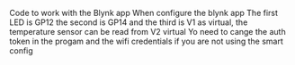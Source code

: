 Code to work with the Blynk app
When configure the blynk app The first LED is GP12 the second is GP14 and the third is V1 as virtual, the temperature sensor can be read from V2 virtual
Yo need to cange the auth token in the progam and the wifi credentials if you are not using the smart config
